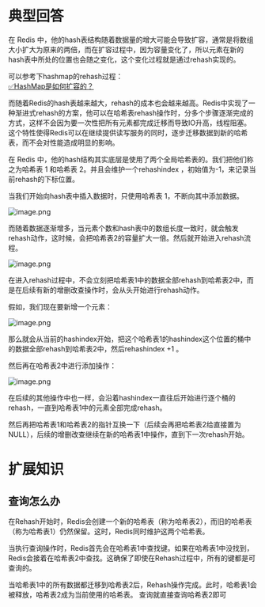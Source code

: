 # 典型回答

在 Redis 中，他的hash表结构随着数据量的增大可能会导致扩容，通常是将数组大小扩大为原来的两倍，而在扩容过程中，因为容量变化了，所以元素在新的hash表中所处的位置也会随之变化，这个变化过程就是通过rehash实现的。

可以参考下hashmap的rehash过程：<br />[✅HashMap是如何扩容的？](https://www.yuque.com/hollis666/fo22bm/co1ul8?view=doc_embed)

而随着Redis的hash表越来越大，rehash的成本也会越来越高。Redis中实现了一种渐进式rehash的方案，他可以在哈希表rehash操作时，分多个步骤逐渐完成的方式，这样不会因为要一次性把所有元素都完成迁移而导致IO升高，线程阻塞。这个特性使得Redis可以在继续提供读写服务的同时，逐步迁移数据到新的哈希表，而不会对性能造成明显的影响。

在 Redis 中，他的hash结构其实底层是使用了两个全局哈希表的。我们把他们称之为哈希表 1 和哈希表 2。并且会维护一个rehashindex ，初始值为-1，来记录当前rehash的下标位置。

当我们开始向hash表中插入数据时，只使用哈希表 1，不断向其中添加数据。

![image.png](https://cdn.nlark.com/yuque/0/2023/png/5378072/1692419575799-517aced7-3c0b-480a-be5e-447a50ca375d.png#averageHue=%23fbfaf5&clientId=u94c06ba4-2c10-4&from=paste&height=660&id=ufe23182c&originHeight=660&originWidth=1375&originalType=binary&ratio=1&rotation=0&showTitle=false&size=33335&status=done&style=none&taskId=u18e5b25c-a72d-4b8e-bff6-a8f543c243e&title=&width=1375)

而随着数据逐渐增多，当元素个数和hash表中的数组长度一致时，就会触发rehash动作，这时候，会把哈希表2的容量扩大一倍。然后就开始进入rehash流程。

![image.png](https://cdn.nlark.com/yuque/0/2023/png/5378072/1692419598612-bd29a7c5-0da4-48f4-b324-8cf56f7a91b6.png#averageHue=%23fcfaf7&clientId=u94c06ba4-2c10-4&from=paste&height=876&id=ubc591374&originHeight=876&originWidth=1318&originalType=binary&ratio=1&rotation=0&showTitle=false&size=40023&status=done&style=none&taskId=u55dc1e11-9115-4c93-ba76-2faae5a0d14&title=&width=1318)


在进入rehash过程中，不会立刻把哈希表1中的数据全部rehash到哈希表2中，而是在后续有新的增删改查操作时，会从头开始进行rehash动作。

假如，我们现在要新增一个元素：

![image.png](https://cdn.nlark.com/yuque/0/2023/png/5378072/1692419675045-d8066838-5c20-4d5b-b92a-d22a5e074e3b.png#averageHue=%23fcfbf7&clientId=u94c06ba4-2c10-4&from=paste&height=791&id=u2119f6d9&originHeight=791&originWidth=1573&originalType=binary&ratio=1&rotation=0&showTitle=false&size=57230&status=done&style=none&taskId=ud472ea1f-8fe3-438e-969c-1da1474e0ec&title=&width=1573)

那么就会从当前的hashindex开始，把这个哈希表1的hashindex这个位置的桶中的数据全部rehash到哈希表2中，然后rehashindex +1 。

然后再在哈希表2中进行添加操作：

![image.png](https://cdn.nlark.com/yuque/0/2023/png/5378072/1692419800439-5a62ebb9-35f6-4814-bce1-98de88fb8a20.png#averageHue=%23fbfaf6&clientId=u94c06ba4-2c10-4&from=paste&height=642&id=u4d60bd2b&originHeight=642&originWidth=809&originalType=binary&ratio=1&rotation=0&showTitle=false&size=27420&status=done&style=none&taskId=u9cc25c42-85b1-48ed-b30c-bb87eb47001&title=&width=809)

在后续的其他操作中也一样，会沿着hashindex一直往后开始进行逐个桶的rehash，一直到哈希表1中的元素全部完成rehash。

然后再把哈希表1和哈希表2的指针互换一下（后续会再把哈希表2给直接置为NULL），后续的增删改查继续在新的哈希表1中操作，直到下一次rehash开始。


# 扩展知识

## 查询怎么办

在Rehash开始时，Redis会创建一个新的哈希表（称为哈希表2），而旧的哈希表（称为哈希表1）仍然保留。这时，Redis同时维护这两个哈希表。

当执行查询操作时，Redis首先会在哈希表1中查找键。如果在哈希表1中没找到，Redis会接着在哈希表2中查找。这确保了即使在Rehash过程中，所有的键都是可查询的。

当哈希表1中的所有数据都迁移到哈希表2后，Rehash操作完成。此时，哈希表1会被释放，哈希表2成为当前使用的哈希表。 查询就直接查询哈希表2即可
